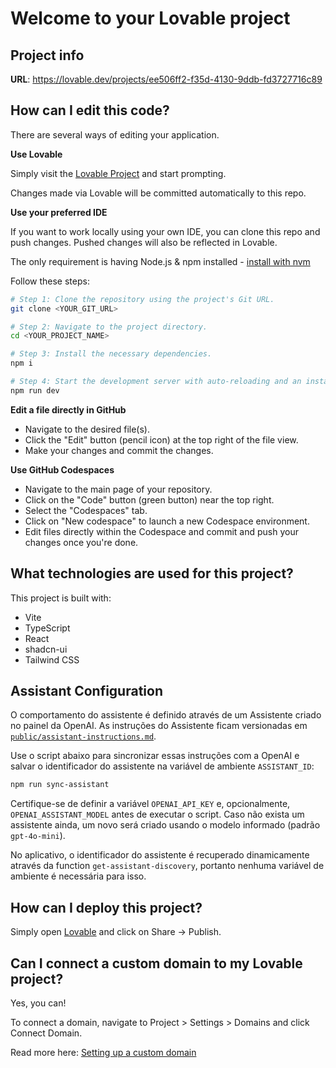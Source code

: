 # Welcome to your Lovable project

## Project info

**URL**: https://lovable.dev/projects/ee506ff2-f35d-4130-9ddb-fd3727716c89

## How can I edit this code?

There are several ways of editing your application.

**Use Lovable**

Simply visit the [Lovable Project](https://lovable.dev/projects/ee506ff2-f35d-4130-9ddb-fd3727716c89) and start prompting.

Changes made via Lovable will be committed automatically to this repo.

**Use your preferred IDE**

If you want to work locally using your own IDE, you can clone this repo and push changes. Pushed changes will also be reflected in Lovable.

The only requirement is having Node.js & npm installed - [install with nvm](https://github.com/nvm-sh/nvm#installing-and-updating)

Follow these steps:

```sh
# Step 1: Clone the repository using the project's Git URL.
git clone <YOUR_GIT_URL>

# Step 2: Navigate to the project directory.
cd <YOUR_PROJECT_NAME>

# Step 3: Install the necessary dependencies.
npm i

# Step 4: Start the development server with auto-reloading and an instant preview.
npm run dev
```

**Edit a file directly in GitHub**

- Navigate to the desired file(s).
- Click the "Edit" button (pencil icon) at the top right of the file view.
- Make your changes and commit the changes.

**Use GitHub Codespaces**

- Navigate to the main page of your repository.
- Click on the "Code" button (green button) near the top right.
- Select the "Codespaces" tab.
- Click on "New codespace" to launch a new Codespace environment.
- Edit files directly within the Codespace and commit and push your changes once you're done.

## What technologies are used for this project?

This project is built with:

- Vite
- TypeScript
- React
- shadcn-ui
- Tailwind CSS

## Assistant Configuration

O comportamento do assistente é definido através de um Assistente criado no
painel da OpenAI. As instruções do Assistente ficam versionadas em
[`public/assistant-instructions.md`](public/assistant-instructions.md).

Use o script abaixo para sincronizar essas instruções com a OpenAI e salvar o
identificador do assistente na variável de ambiente `ASSISTANT_ID`:

```sh
npm run sync-assistant
```

Certifique-se de definir a variável `OPENAI_API_KEY` e, opcionalmente,
`OPENAI_ASSISTANT_MODEL` antes de executar o script. Caso não exista um
assistente ainda, um novo será criado usando o modelo informado (padrão
`gpt-4o-mini`).

No aplicativo, o identificador do assistente é recuperado dinamicamente através
da function `get-assistant-discovery`, portanto nenhuma variável de ambiente é
necessária para isso.

## How can I deploy this project?

Simply open [Lovable](https://lovable.dev/projects/ee506ff2-f35d-4130-9ddb-fd3727716c89) and click on Share -> Publish.

## Can I connect a custom domain to my Lovable project?

Yes, you can!

To connect a domain, navigate to Project > Settings > Domains and click Connect Domain.

Read more here: [Setting up a custom domain](https://docs.lovable.dev/tips-tricks/custom-domain#step-by-step-guide)
